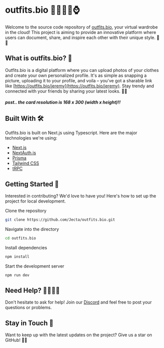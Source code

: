 # outfits.bio 👗👔👠👞⌚

Welcome to the source code repository of [outfits.bio](https://outfits.bio), your virtual wardrobe in the cloud! This project is aiming to provide an innovative platform where users can document, share, and inspire each other with their unique style. 💃🕺

## What is outfits.bio? 🤔

Outfits.bio is a digital platform where you can upload photos of your clothes and create your own personalized profile. It's as simple as snapping a picture, uploading it to your profile, and voila – you've got a sharable link like [https://outfits.bio/jeremy](https://outfits.bio/jeremy). Stay trendy and connected with your friends by sharing your latest looks. 📸🎉

##### psst.. the card resolution is 168 x 300 (width x height)!!

## Built With 🛠

Outfits.bio is built on Next.js using Typescript. Here are the major technologies we're using:

- [Next.js](https://nextjs.org)
- [NextAuth.js](https://next-auth.js.org)
- [Prisma](https://prisma.io)
- [Tailwind CSS](https://tailwindcss.com)
- [tRPC](https://trpc.io)

## Getting Started 🚀

Interested in contributing? We'd love to have you! Here's how to set up the project for local development.

Clone the repository

```bash
git clone https://github.com/Jecta/outfits.bio.git
```

Navigate into the directory

```bash
cd outfits.bio
```

Install dependencies

```bash
npm install
```

Start the development server

```bash
npm run dev
```

## Need Help? 🙋‍♀️🙋‍♂️

Don't hesitate to ask for help! Join our [Discord](https://discord.gg/aQZs9qVna3) and feel free to post your questions or problems.

## Stay in Touch 💌

Want to keep up with the latest updates on the project? Give us a star on GitHub! 🎊🥳
